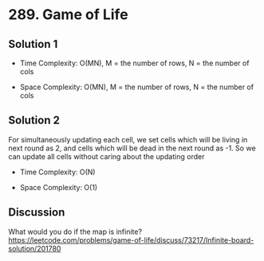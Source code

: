 # 289. Game of Life

## Solution 1

* Time Complexity: O(MN), M = the number of rows, N = the number of cols

* Space Complexity: O(MN), M = the number of rows, N = the number of cols

## Solution 2

For simultaneously updating each cell, we set cells which will be living in next round as 2, and cells which will be dead in the next round as -1. So we can update all cells without caring about the updating order

* Time Complexity: O(N)

* Space Complexity: O(1)

## Discussion

What would you do if the map is infinite?
https://leetcode.com/problems/game-of-life/discuss/73217/Infinite-board-solution/201780